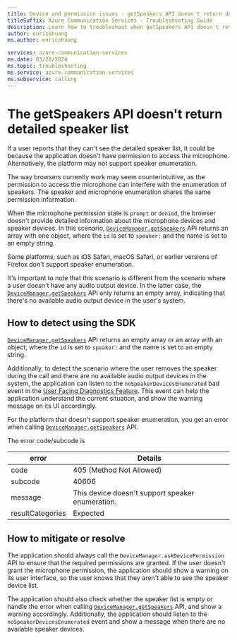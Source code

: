 ```yaml
---
title: Device and permission issues - getSpeakers API doesn't return detailed speaker list
titleSuffix: Azure Communication Services - Troubleshooting Guide
description: Learn how to troubleshoot when getSpeakers API doesn't return detailed speaker list.
author: enricohuang
ms.author: enricohuang

services: azure-communication-services
ms.date: 03/28/2024
ms.topic: troubleshooting
ms.service: azure-communication-services
ms.subservice: calling
---
```


# The getSpeakers API doesn't return detailed speaker list
If a user reports that they can't see the detailed speaker list, it could be because the application doesn't have permission to access the microphone.
Alternatively, the platform may not support speaker enumeration.

The way browsers currently work may seem counterintuitive, as the permission to access the microphone can interfere with the enumeration of speakers.
The speaker and microphone enumeration shares the same permission information.

When the microphone permission state is `prompt` or `denied`, the browser doesn't provide detailed information about the microphone devices and speaker devices.
In this scenario, [`DeviceManager.getSpeakers`](/javascript/api/azure-communication-services/@azure/communication-calling/devicemanager?view=azure-communication-services-js&preserve-view=true#@azure-communication-calling-devicemanager-getspeakers) API returns an array with one object, where the `id` is set to `speaker:` and the name is set to an empty string.

Some platforms, such as iOS Safari, macOS Safari, or earlier versions of Firefox don't support speaker enumeration.

It's important to note that this scenario is different from the scenario where a user doesn't have any audio output device.
In the latter case, the [`DeviceManager.getSpeakers`](/javascript/api/azure-communication-services/@azure/communication-calling/devicemanager?view=azure-communication-services-js&preserve-view=true#@azure-communication-calling-devicemanager-getspeakers) API only returns an empty array, indicating that there's no available audio output device in the user's system.

## How to detect using the SDK
[`DeviceManager.getSpeakers`](/javascript/api/azure-communication-services/@azure/communication-calling/devicemanager?view=azure-communication-services-js&preserve-view=true#@azure-communication-calling-devicemanager-getspeakers) API returns an empty array or an array with an object, where  the `id` is set to `speaker:` and the name is set to an empty string.

Additionally, to detect the scenario where the user removes the speaker during the call and there are no available audio output devices in the system, the application can listen to the `noSpeakerDevicesEnumerated` bad event in the [User Facing Diagnostics Feature](../../../../concepts/voice-video-calling/user-facing-diagnostics.md). This event can help the application understand the current situation, and show the warning message on its UI accordingly.

For the platform that doesn't support speaker enumeration, you get an error when calling [`DeviceManager.getSpeakers`](/javascript/api/azure-communication-services/@azure/communication-calling/devicemanager?view=azure-communication-services-js&preserve-view=true#@azure-communication-calling-devicemanager-getspeakers) API.

The error code/subcode is

| error            | Details                                               |
|------------------|-------------------------------------------------------|
| code             | 405 (Method Not Allowed)                              |
| subcode          | 40606                                                 |
| message          | This device doesn't support speaker enumeration.     |
| resultCategories | Expected                                              |

## How to mitigate or resolve
The application should always call the `DeviceManager.askDevicePermission` API to ensure that the required permissions are granted.
If the user doesn't grant the microphone permission, the application should show a warning on its user interface, so the user knows that they aren't able to see the speaker device list.

The application should also check whether the speaker list is empty or handle the error when calling [`DeviceManager.getSpeakers`](/javascript/api/azure-communication-services/@azure/communication-calling/devicemanager?view=azure-communication-services-js&preserve-view=true#@azure-communication-calling-devicemanager-getspeakers) API, and show a warning accordingly.
Additionally, the application should listen to the `noSpeakerDevicesEnumerated` event and show a message when there are no available speaker devices.
